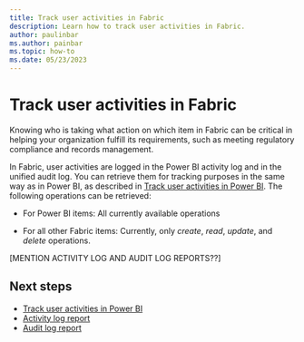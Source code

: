 ```yaml
---
title: Track user activities in Fabric
description: Learn how to track user activities in Fabric.
author: paulinbar
ms.author: painbar
ms.topic: how-to
ms.date: 05/23/2023
---
```


# Track user activities in Fabric

Knowing who is taking what action on which item in Fabric can be critical in helping your organization fulfill its requirements, such as meeting regulatory compliance and records management.

In Fabric, user activities are logged in the Power BI activity log and in the unified audit log. You can retrieve them for tracking purposes in the same way as in Power BI, as described in [Track user activities in Power BI](/power-bi/admin/service-admin-auditing). The following operations can be retrieved:

* For Power BI items: All currently available operations

* For all other Fabric items: Currently, only *create*, *read*, *update*, and *delete* operations.

[MENTION ACTIVITY LOG AND AUDIT LOG REPORTS??]

## Next steps

* [Track user activities in Power BI](/power-bi/admin/service-admin-auditing)
* [Activity log report](./admin-activity-log.md)
* [Audit log report](./admin-audit-log.md)
